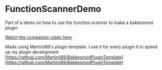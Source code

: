 # FunctionScannerDemo

Part of a demo on how to use the function scanner to make a bakkesmod plugin

[Watch the companion video here](https://youtu.be/gDZ1wWKE8aw)

Made using Martinii89's plugin template. I use it for every plugin it to speed up my plugin development  
[https://github.com/Martinii89/BakkesmodPluginTemplate](https://github.com/Martinii89/BakkesmodPluginTemplate)

